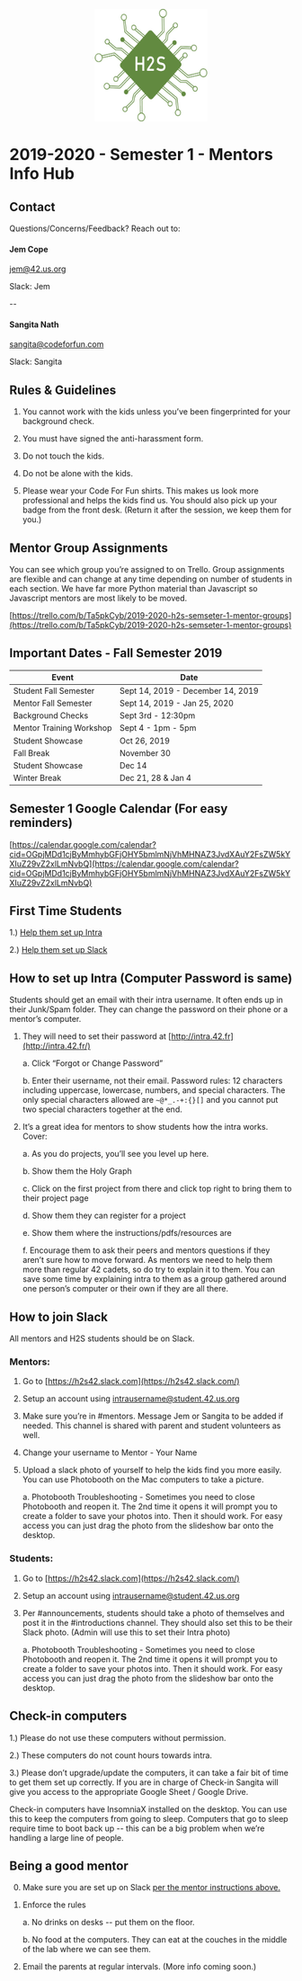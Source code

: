 <p align="center"> 
<a href="https://www.codeforfun.com/h2s"><img src="https://raw.githubusercontent.com/codeforfunprojects/H2SDocumentation/master/images/H2SGreenCompressed(Web).png" alt="HackHighSchool Logo" width="200" height="200"></a></p>

# 2019-2020 - Semester 1 - Mentors Info Hub

## Contact

Questions/Concerns/Feedback? Reach out to:

#### Jem Cope
[jem@42.us.org](mailto:jem@42.us.org) 

Slack: Jem

--
 
#### Sangita Nath
[sangita@codeforfun.com](mailto:sangita@codeforfun.com) 

Slack: Sangita

## Rules & Guidelines

1.  You cannot work with the kids unless you’ve been fingerprinted for your background check.
    
2.  You must have signed the anti-harassment form.
    
3.  Do not touch the kids.
    
4.  Do not be alone with the kids.
    
5.  Please wear your Code For Fun shirts. This makes us look more professional and helps the kids find us. You should also pick up your badge from the front desk. (Return it after the session, we keep them for you.)
    

## Mentor Group Assignments

You can see which group you’re assigned to on Trello. Group assignments are flexible and can change at any time depending on number of students in each section. We have far more Python material than Javascript so Javascript mentors are most likely to be moved.

[https://trello.com/b/Ta5pkCyb/2019-2020-h2s-semseter-1-mentor-groups](https://trello.com/b/Ta5pkCyb/2019-2020-h2s-semseter-1-mentor-groups)

## Important Dates - Fall Semester 2019

| Event | Date |
|--|--|
| Student Fall Semester | Sept 14, 2019 - December 14, 2019 |
|Mentor Fall Semester  | Sept 14, 2019 - Jan 25, 2020 |
|Background Checks  | Sept 3rd - 12:30pm |
|Mentor Training Workshop | Sept 4 - 1pm - 5pm |
|Student Showcase  | Oct 26, 2019 |
| Fall Break | November 30 |
|Student Showcase  | Dec 14 |
|Winter Break  | Dec 21, 28 & Jan 4 |

## Semester 1 Google Calendar (For easy reminders)

[https://calendar.google.com/calendar?cid=OGpjMDd1cjByMmhybGFjOHY5bmlmNjVhMHNAZ3JvdXAuY2FsZW5kYXIuZ29vZ2xlLmNvbQ](https://calendar.google.com/calendar?cid=OGpjMDd1cjByMmhybGFjOHY5bmlmNjVhMHNAZ3JvdXAuY2FsZW5kYXIuZ29vZ2xlLmNvbQ)

## First Time Students

1.) [Help them set up Intra](#How-to-set-up-Intra-(Computer-Password-is-same))

2.) [Help them set up Slack](#How-to-join-Slack)

## How to set up Intra (Computer Password is same)

Students should get an email with their intra username. It often ends up in their Junk/Spam folder. They can change the password on their phone or a mentor’s computer.

1.  They will need to set their password at [http://intra.42.fr](http://intra.42.fr/)
    

       a. Click “Forgot or Change Password”
    
    b. Enter their username, not their email. Password rules: 12 characters including uppercase, lowercase, numbers, and special characters. The only special characters allowed are `~@*_.-+:{}[]` and you cannot put two special characters together at the end.
    

3.  It’s a great idea for mentors to show students how the intra works. Cover:
    

    a.  As you do projects, you’ll see you level up here.
    
    b.  Show them the Holy Graph
    
    c.  Click on the first project from there and click top right to bring them to their project page
    
    d.  Show them they can register for a project
    
    e.  Show them where the instructions/pdfs/resources are
    
    f.  Encourage them to ask their peers and mentors questions if they aren’t sure how to move forward. As mentors we need to help them more than regular 42 cadets, so do try to explain it to them. You can save some time by explaining intra to them as a group gathered around one person’s computer or their own if they are all there.
    
## How to join Slack

All mentors and H2S students should be on Slack.

### Mentors:

1.  Go to [https://h2s42.slack.com](https://h2s42.slack.com/)
    
2.  Setup an account using intrausername@student.42.us.org
    
3.  Make sure you’re in #mentors. Message Jem or Sangita to be added if needed. This channel is shared with parent and student volunteers as well.
    
4.  Change your username to Mentor - Your Name
    
5.  Upload a slack photo of yourself to help the kids find you more easily. You can use Photobooth on the Mac computers to take a picture.
    

     a. Photobooth Troubleshooting - Sometimes you need to close Photobooth and reopen it. The 2nd time it opens it will prompt you to create a folder to save your photos into. Then it should work. For easy access you can just drag the photo from the slideshow bar onto the desktop.
    

  

###  Students:

1.  Go to [https://h2s42.slack.com](https://h2s42.slack.com/)
    
2.  Setup an account using [intrausername@student.42.us.org](mailto:intrausername@student.42.us.org)
    
3.  Per #announcements, students should take a photo of themselves and post it in the #introductions channel. They should also set this to be their Slack photo. (Admin will use this to set their Intra photo)
    

     a. Photobooth Troubleshooting - Sometimes you need to close Photobooth and reopen it. The 2nd time it opens it will prompt you to create a folder to save your photos into. Then it should work. For easy access you can just drag the photo from the slideshow bar onto the desktop.
    
## Check-in computers  
1.) Please do not use these computers without permission.

2.) These computers do not count hours towards intra.

3.) Please don’t upgrade/update the computers, it can take a fair bit of time to get them set up correctly. If you are in charge of Check-in Sangita will give you access to the appropriate Google Sheet / Google Drive.  
  
Check-in computers have InsomniaX installed on the desktop. You can use this to keep the computers from going to sleep. Computers that go to sleep require time to boot back up -- this can be a big problem when we’re handling a large line of people.

## Being a good mentor
0. Make sure you are set up on Slack [per the mentor instructions above.](#How-to-join-Slack)

1.  Enforce the rules
    

    a.  No drinks on desks -- put them on the floor.
    
    b.  No food at the computers. They can eat at the couches in the middle of the lab where we can see them.
    

2.  Email the parents at regular intervals. (More info coming soon.)
